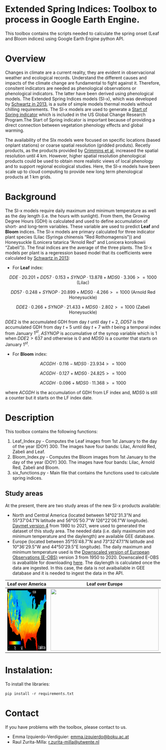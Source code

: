 # Extended Spring Indices: Toolbox to process in Google Earth Engine.

This toolbox contains the scripts needed to calculate the spring onset (Leaf and Bloom indices) using Google Earth Engine python API.

# Overview

Changes in climate are a current reality, they are evident in observacional weather and ecological records. Understand the different causes and impacts of the climate change are fundamental to fight against it. Therefore, consitent indicators are needed as phenological observations or phenological indicators. The latter have been derived using phenological models. The Extended Spring Indices models (SI-x), which was developed by [Schwartz in 2013](https://rmets.onlinelibrary.wiley.com/doi/full/10.1002/joc.3625), is a suite of simple models thermal models without chilling requirements. The SI-x models are used to generate a [Start of Spring indicator](http://www.globalchange.gov/explore/indicators) which is included in the US Global Change Research Program.The Start of Spring indicator is important because of providing a direct connection between vegetation phenology effects and global warming.

The availability of the SIx models were focused on specific locations (based onplant stations) or coarse spatial resolution (gridded produts). Recetly products, as the products provided by [Crimmins et al](https://pubs.er.usgs.gov/publication/ofr20171003), increased the spatial resolution until 4 km. However, higher spatial resolution phenological products could be used to obtain more realistic views of local phenology and to support regional ecological studies. Here, the SI-x models have been scale up to cloud computing to provide new long term phenological products at 1 km grids.

# Background

The SI-x models require daily maximum and minimum temperature as well as the day length (i.e. the hours with sunlight). From them, the Growing Degree Hours (GDH) is calculated and used to define accumulation of short- and long-term variables. These variable are used to predict **Leaf** and **Bloom** indices. The SI-x models are primary calculated for three indicator plant species (Lilac (Syringa chinensis “Red Rothomagensis”)) and Honeysuckle (Lonicera tatarica “Arnold Red” and Lonicera korolkowii “Zabeli”)). The final indices are the average of the three plants. The SI-x models per plant is a regeression based model that its coefficients were calculated by [Schwartz in 2013](https://rmets.onlinelibrary.wiley.com/doi/full/10.1002/joc.3625):
* For **Leaf** index: 

$$DDE\cdot20.201+DD57\cdot0.153+SYNOP\cdot13.878+MDS0\cdot3.306>=1000 \text{ (Lilac)}$$

$$DD57\cdot0.248+SYNOP\cdot20.899+MDS0\cdot4.266>=1000  \text{ (Arnold Red Honeysuckle)}$$

$$DDE2\cdot0.266+SYNOP\cdot21.433+MDS0\cdot2.802>=1000 \text{ (Zabeli Honeysuckle)}$$

$DDE2$ is the accumulated GDH from day $t$ until day $t+2$, $DD57$ is the accumulated GDH from day $t+5$ until day $t+7$ with $t$ being a temporal index from January $1^{st}$, $ASYNOP$ is accumulative of the synop variable which is $1$ when $DDE2>637$ and otherwise is $0$ and $MDS0$ is a counter that starts on January $1^{st}$.

* For **Bloom** index:

$$ACGDH\cdot0.116-MDS0\cdot23.934>=1000$$

$$ACGDH\cdot0.127+MDS0\cdot24.825>=1000$$

$$ACGDH\cdot0.096+MDS0\cdot11.368>=1000$$

where $ACGDH$ is the accumulation of GDH from LF index and, $MDS0$ is still a counter but it starts on the LF index date.

# Description

This toolbox contains the following functions:

1. Leaf_Index.py    - Computes the Leaf images from 1st January to the day of the year (DOY) 300. The images have four bands: Lilac, Arnold Red, Zabeli and Leaf.
2. Bloom_Index.py   - Computes the Bloom images from 1st January to the day of the year (DOY) 300. The images have four bands: Lilac, Arnold Red, Zabeli and Bloom.
3. six_functions.py - Main file that contains the functions used to calculate spring indices.

## Study areas

At the present, there are two study areas of the new SI-x products available:
* North and Central America (located between 14°02'31.3"N and 55°37'04.1"N latitude and 56°05'50.7"W 126°22'06.1"W longitude). [Daymet version 4](https://daymet.ornl.gov/) from 1980 to 2021, were used to generated the dataset of this study area. The needed data (i.e. daily maximunim and minimum temperature and the daylength) are available GEE database.
* Europe (located between 35°55'48.7"N and 73°32'47.1"N latitude and  10°36'29.5"W and 44°50'29.5"E longitude). The daily maximum and minimum temperature used is the [Downscaled version of European Observations (E-OBS)](https://rmets.onlinelibrary.wiley.com/doi/10.1002/joc.4436) version 3 from 1950 to 2020. Downscaled E-OBS is avabalible for downloading [here](/url{ftp://palantir.boku.ac.at/Public/ClimateData}). The daylength is calculated once the data are ingested. In this case, the data is not avaibailable in GEE database and it is needed to ingest the data in the API.

Leaf over America             |  Leaf over Europe
:-------------------------:|:-------------------------:
<img width="350" height="200" src="./gif/America.gif">  |   <img width="350" height="200" src="./gif/Europe.gif">

# Instalation:

To install the libraries:

    pip install -r requirements.txt
    
# Contact

If you have problems with the toolbox, please contact to us. 

* Emma Izquierdo-Verdiguier: <emma.izquierdo@boku.ac.at>
* Raul Zurita-Milla: <r.zurita-milla@utwente.nl>
